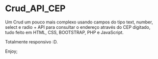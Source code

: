 # Crud_API_CEP

Um Crud um pouco mais complexo usando campos do tipo text, number, select e radio + API para consultar o endereço através do CEP digitado, tudo feito em HTML, CSS, BOOTSTRAP, PHP e JavaScript. 

Totalmente responsivo :D.

Enjoy;

